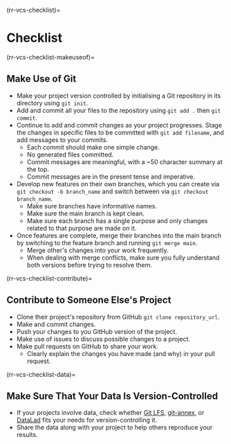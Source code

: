 (rr-vcs-checklist)=
# Checklist

(rr-vcs-checklist-makeuseof)=
## Make Use of Git

- Make your project version controlled by initialising a Git repository in its directory using `git init`.
- Add and commit all your files to the repository using `git add .` then `git commit`.
- Continue to add and commit changes as your project progresses. Stage the changes in specific files to be committed with `git add filename`, and add messages to your commits.
  - Each commit should make one simple change.
  - No generated files committed.
  - Commit messages are meaningful, with a ~50 character summary at the top.
  - Commit messages are in the present tense and imperative.
- Develop new features on their own branches, which you can create via `git checkout -b branch_name` and switch between via `git checkout branch_name`.
  - Make sure branches have informative names.
  - Make sure the main branch is kept clean.
  - Make sure each branch has a single purpose and only changes related to that purpose are made on it.
- Once features are complete, merge their branches into the main branch by switching to the feature branch and running `git merge main`.
  - Merge other's changes into your work frequently.
  - When dealing with merge conflicts, make sure you fully understand both versions before trying to resolve them.

(rr-vcs-checklist-contribute)=
## Contribute to Someone Else's Project

- Clone their project's repository from GitHub `git clone repository_url`.
- Make and commit changes.
- Push your changes to you GitHub version of the project.
- Make use of issues to discuss possible changes to a project.
- Make pull requests on GitHub to share your work.
  - Clearly explain the changes you have made (and why) in your pull request.

(rr-vcs-checklist-data)=
## Make Sure That Your Data Is Version-Controlled

- If your projects involve data, check whether [Git LFS](https://git-lfs.github.com/), [git-annex](https://git-annex.branchable.com/), or [DataLad](https://www.datalad.org/) fits your needs for version-controlling it.
- Share the data along with your project to help others reproduce your results.
